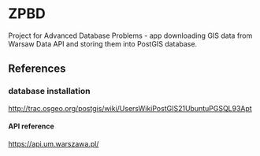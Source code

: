 # ZPBD
Project for Advanced Database Problems - app downloading GIS data from Warsaw Data API and storing them into PostGIS database.

References
-----------
### database installation
http://trac.osgeo.org/postgis/wiki/UsersWikiPostGIS21UbuntuPGSQL93Apt

#### API reference
https://api.um.warszawa.pl/
